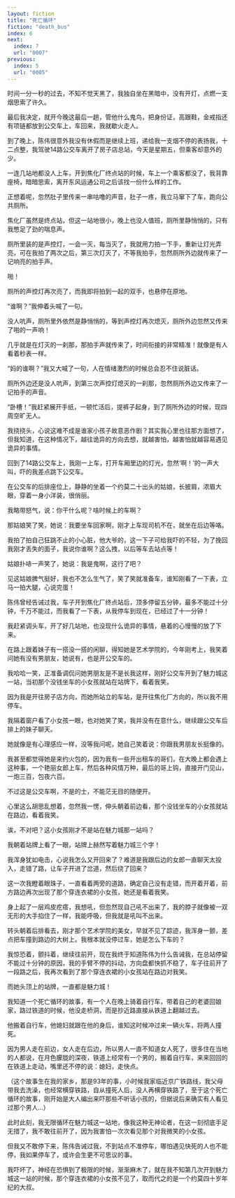 ```yaml
---
layout: fiction
title: "死亡循环"
fiction: "death_bus"
index: 6
next:
  index: 7
  url: "0007"
previous:
  index: 5
  url: "0005"
---
```

时间一分一秒的过去，不知不觉天黑了，我独自坐在黑暗中，没有开灯，点燃一支烟思索了许久。

最后我决定，就开今晚这最后一趟，管他什么鬼鸟，把身份证，高跟鞋，金戒指还有项链都放到公交车上，车回来，我就歇火走人。

到了晚上，陈伟很意外我没有休假而是继续上班，递给我一支烟不停的表扬我，十二点整，我驾驶14路公交车离开了房子店总站，今天是星期五，但乘客却意外的少。

一连几站地都没人上车，开到焦化厂终点站的时候，车上一个乘客都没了，我背靠座椅，暗暗思索，离开东风运通公司之后该找一份什么样的工作。

正想着呢，忽然肚子里传来一串咕噜的声音，肚子一疼，我立马窜下了车，跑向公共厕所。

焦化厂虽然是终点站，但这一站地很小，晚上也没人值班，厕所里静悄悄的，只有我憋足了劲的喘息声。

厕所里装的是声控灯，一会一灭，每当灭了，我就用力拍一下手，重新让灯光弄亮，可在我拍了两次之后，第三次灯灭了，不等我拍手，忽然厕所外边就传来了一记响亮的拍手声。

啪！

厕所的声控灯再次亮了，而我即将拍到一起的双手，也悬停在原地。

“谁啊？”我伸着头喊了一句。

没人吭声，厕所里外依然是静悄悄的，等到声控灯再次熄灭，厕所外边忽然又传来了啪的一声响！

几乎就是在灯灭的一刹那，那拍手声就传来了，时间衔接的非常精准！就像是有人看着秒表一样。

“妈的谁啊？”我又大喊了一句，人在情绪激烈的时候总会忍不住说脏话。

厕所外边还是没人吭声，到第三次声控灯熄灭的一刹那，忽然厕所外边又传来了一记拍手的声音。

“卧槽！”我赶紧展开手纸，一顿忙活后，提裤子起身，到了厕所外边的时候，现四周空旷无人。

我挠挠头，心说这难不成是谁家小孩子故意恶作剧？其实我心里也往那方面想了，但我知道，在这种情况下，越往诡异的方向去想，就越害怕，越害怕就越容易遇见诡异的事情。

回到了14路公交车上，我刚一上车，打开车厢里边的灯光，忽然‘啊！’的一声大叫，吓的我差点跳下公交车。

在公交车的后排座位上，静静的坐着一个约莫二十出头的姑娘，长披肩，浓眉大眼，穿着一身小洋装，很俏丽。

我略带怒气，说：你干什么呢？啥时候上的车啊？

那姑娘笑了笑，她说：我要坐车回家啊，刚才上车现司机不在，就坐在后边等咯。

我拍了拍自己狂跳不止的小心脏，他大爷的，这一下子可给我吓的不轻，为了挽回我刚才丢失的面子，我说你谁啊？这么拽，以后等车去站点等！

姑娘扑哧一声笑了，她说：我是鬼啊，这行了吧？

见这姑娘脾气挺好，我也不怎么生气了，笑了笑就准备车，谁知刚看了一下表，立马一拍大腿，心说完蛋！

陈伟曾经告诫过我，车子开到焦化厂终点站后，顶多停留五分钟，最多不能过十分钟，千万不能过，而我看了一下表，从我停车到现在，已经过了十一分钟！

我赶紧调头车，开了好几站地，也没现什么诡异的事情，悬着的心慢慢的放了下来。

在路上跟着妹子有一搭没一搭的闲聊，得知她是艺术学院的，今年刚考上，我笑着问她有没有男朋友，她说有，也是开公交车的。

我哈哈一笑，正准备调侃问她男朋友是不是长我这样，刚好公交车开到了魅力城这一站，当初那个没钱坐车的小女孩就站在站牌下，看着我笑。

因为我是开往房子店方向，而她所站立的车站，是开往焦化厂方向的，所以我不用停车。

我隔着窗户看了小女孩一眼，也对她笑了笑，我并没有在意什么，继续跟公交车后排上的妹子聊天。

她就像是有心理感应一样，没等我问呢，她自己笑着说：你跟我男朋友长挺像的。

我甚至都觉得她是来约火包的，因为我有一些开出租车的哥们，在大晚上都会遇上这种事，一个艳丽女郎上车，然后各种风情万种，最后的哥上钩，直接开门见山，一炮三百，包夜六百。

不过这是公交车啊，不是的士，不能茫无目的随便开。

心里这么胡思乱想着，忽然我一愣，伸头朝着前边看，那个没钱坐车的小女孩就站在路边，看着我笑。

诶，不对吧？这小女孩刚才不是站在魅力城那一站吗？

我朝着站牌上看了一眼，站牌上赫然写着魅力城三个字！

我浑身犹如电击，心说我怎么又开回来了？难道是我跟后边的女郎一直聊天太投入，走错了路，让车子开进了岔道，然后绕了回来？

这一次我瞪着眼珠子，一直看着两旁的道路，确定自己没有走错，而开着开着，前方路边再次出现了那个穿连衣裙的小女孩，她还是看着我笑。

身上起了一层鸡皮疙瘩，我想吼，但忽然现自己吼不出来了，我的脖子就像被一双无形的大手掐住了一样，我能呼吸，但我就是吼叫不出来。

转头朝着后排看去，刚才那个艺术学院的美女，早就不见了踪迹，我浑身一颤，差点把车撞到路边的大树上。我根本就没停过车，她是怎么下车的？

我惊恐着，颤抖着，继续往前开，现在我终于知道陈伟为什么告诫我，在总站停留不能过十分钟的原因，我的手臂不停的抖动，方向盘都快抓不稳了，车子往前开了一段路之后，我再次看到了那个穿连衣裙的小女孩站在路边对我笑。

而她头顶上的站牌，一直都是魅力城！

我知道一个死亡循环的故事，有一个人在晚上骑着自行车，带着自己的老婆回娘家，路过铁道的时候，他没走桥洞，而是抄近路直接从铁道上翻越过去。

他搬着自行车，他媳妇就跟在他的身后，谁知这时候冲过来一辆火车，将两人撞死。

因为男人走在前边，女人走在后边，所以男人一直不知道女人死了，很多住在当地的人都说，在月色朦胧的深夜，铁道上经常有一个男的，搬着自行车，来来回回的在铁道上走动，嘴里还不停的说：媳妇，走快点。

（这个故事生在我的家乡，那是93年的事，小时候我家临近京广铁路线，我父母带我去洗澡，也经常横穿铁路，自从撞死人后，没人再横穿铁路了，至于这个死亡循环的故事，刚开始是大人编出来吓那些不听话小孩的，但据说后来确实有人看见过那个男人...）

此时此刻，我无限循环在魅力城这一站地，像我这种无神论者，在这一刻彻底手足无措了，我不敢往前开了，因为我害怕一次次看见那个对我微笑的小女孩。

但我又不敢停下来，陈伟告诫过我，不到站点不准停车，哪怕遇见快死的人也不能停，我如果停车了，或许会生更不可思议的事。

我吓坏了，神经在恐惧到了极限的时候，渐渐麻木了，就在我不知第几次开到魅力城这一站的时候，那个穿连衣裙的小女孩不见了，取而代之的是一个约莫四十岁年纪的大叔。